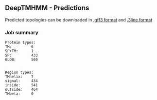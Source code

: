 ## DeepTMHMM - Predictions
Predicted topologies can be downloaded in [.gff3 format](TMRs.gff3) and [.3line format](predicted_topologies.3line)
### Job summary
```
Protein types:
TM:			6
SP+TM:		1
SP:			433
GLOB:		560


Region types:
TMhelix:	7
signal:		434
inside:		541
outside:	464
TMbeta:		0
```
